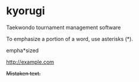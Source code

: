 # kyorugi
Taekwondo tournament management software

To emphasize a portion of a word, use asterisks (*).

empha*sized


http://example.com

~~Mistaken text.~~